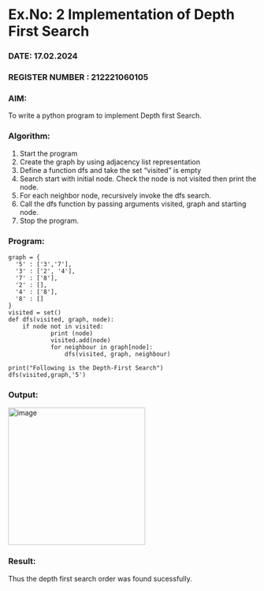 # Ex.No: 2  Implementation of Depth First Search
### DATE: 17.02.2024                                                                            
### REGISTER NUMBER : 212221060105
### AIM: 
To write a python program to implement Depth first Search. 
### Algorithm:
1. Start the program
2. Create the graph by using adjacency list representation
3. Define a function dfs and take the set “visited” is empty 
4. Search start with initial node. Check the node is not visited then print the node.
5. For each neighbor node, recursively invoke the dfs search.
6. Call the dfs function by passing arguments visited, graph and starting node.
7. Stop the program.
### Program:
```
graph = {
  '5' : ['3','7'],
  '3' : ['2', '4'],
  '7' : ['8'],
  '2' : [],
  '4' : ['8'],
  '8' : []
}
visited = set() 
def dfs(visited, graph, node):   
    if node not in visited:
        	print (node)
        	visited.add(node)
        	for neighbour in graph[node]:
        	    dfs(visited, graph, neighbour)

print("Following is the Depth-First Search")
dfs(visited,graph,'5')
```
### Output:
<img width="278" alt="image" src="https://github.com/xLollipopsx/AI_Lab_2023-24/assets/148363284/5fa84f75-af26-44d2-b2e8-8dc2ec27a984">



### Result:
Thus the depth first search order was found sucessfully.
